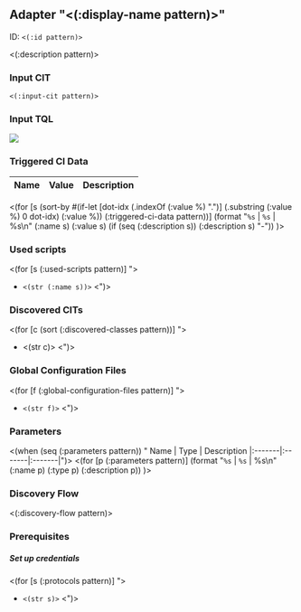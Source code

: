 ## Adapter "<(:display-name pattern)>"<a id="<(:id pattern)>"></a>

ID: `<(:id pattern)>`

<(:description pattern)>

### Input CIT

`<(:input-cit pattern)>`

### Input TQL

![](<(get-in pattern [:input-tql :file-path])>)

### Triggered CI Data

Name | Value | Description
|:-------|:-------|:-------|
<(for [s (sort-by
    #(if-let [dot-idx (.indexOf (:value %) ".")]
        (.substring (:value %) 0 dot-idx)
        (:value %))
    (:triggered-ci-data pattern))]
(format "`%s` | `%s` | %s\n" (:name s) (:value s) (if (seq (:description s)) (:description s) "-"))
)>

### Used scripts

<(for [s (:used-scripts pattern)] ">
  * `<(str (:name s))>`
<")>

### Discovered CITs
<(for [c (sort (:discovered-classes pattern))] ">
  * <(str c)>
<")>

### Global Configuration Files

<(for [f (:global-configuration-files pattern)] ">
  * `<(str f)>`
<")>

### Parameters

<(when (seq (:parameters pattern)) "
Name | Type | Description
|:-------|:-------|:-------|")>
<(for [p (:parameters pattern)]
(format "`%s` | `%s` | %s\n" (:name p) (:type p) (:description p))
)>

### Discovery Flow

<(:discovery-flow pattern)>


### Prerequisites

##### Set up credentials

<(for [s (:protocols pattern)] ">
  * `<(str s)>`
<")>
